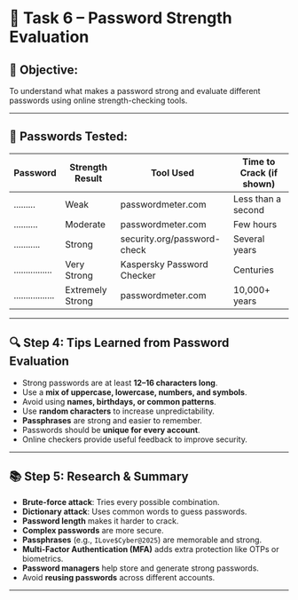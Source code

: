 # 🔐 Task 6 – Password Strength Evaluation

## 📝 Objective:
To understand what makes a password strong and evaluate different passwords using online strength-checking tools.

---

## 🧪 Passwords Tested:

| Password            | Strength Result        | Tool Used                         | Time to Crack (if shown) |
|---------------------|------------------------|------------------------------------|---------------------------|
| .........           | Weak                   | passwordmeter.com                  | Less than a second       |
| ..........          | Moderate               | passwordmeter.com                  | Few hours                |
| ...........         | Strong                 | security.org/password-check        | Several years            |
| ................    | Very Strong            | Kaspersky Password Checker         | Centuries                |
|.................    | Extremely Strong       | passwordmeter.com                  | 10,000+ years            |

---

## 🔍 Step 4: Tips Learned from Password Evaluation

- Strong passwords are at least **12–16 characters long**.
- Use a **mix of uppercase, lowercase, numbers, and symbols**.
- Avoid using **names, birthdays, or common patterns**.
- Use **random characters** to increase unpredictability.
- **Passphrases** are strong and easier to remember.
- Passwords should be **unique for every account**.
- Online checkers provide useful feedback to improve security.

---

## 📚 Step 5: Research & Summary

- **Brute-force attack**: Tries every possible combination.
- **Dictionary attack**: Uses common words to guess passwords.
- **Password length** makes it harder to crack.
- **Complex passwords** are more secure.
- **Passphrases** (e.g., `ILove$Cyber@2025`) are memorable and strong.
- **Multi-Factor Authentication (MFA)** adds extra protection like OTPs or biometrics.
- **Password managers** help store and generate strong passwords.
- Avoid **reusing passwords** across different accounts.

---
